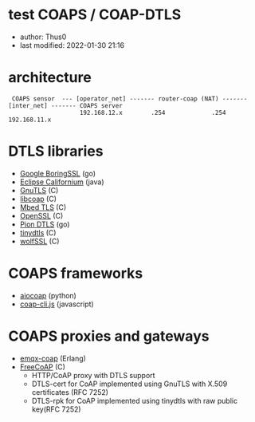 # test COAPS / COAP-DTLS

* author: Thus0
* last modified: 2022-01-30 21:16

# architecture

```
 COAPS sensor  --- [operator_net] ------- router-coap (NAT) ------- [inter_net] ------- COAPS server
                    192.168.12.x        .254             .254        192.168.11.x 
```

# DTLS libraries

* [Google BoringSSL](https://github.com/google/boringssl) (go)
* [Eclipse Californium](https://www.eclipse.org/californium/) (java)
* [GnuTLS](https://www.gnutls.org/) (C)
* [libcoap](https://libcoap.net/) (C)
* [Mbed TLS](https://tls.mbed.org/) (C)
* [OpenSSL](https://www.openssl.org/) (C)
* [Pion DTLS](https://github.com/pion/dtls) (go)
* [tinydtls](https://projects.eclipse.org/projects/iot.tinydtls) (C)
* [wolfSSL](https://wolfssl.com) (C)

# COAPS frameworks

* [aiocoap](https://github.com/chrysn/aiocoap) (python)
* [coap-cli.js](https://github.com/avency/coap-cli) (javascript)

# COAPS proxies and gateways

* [emqx-coap](https://github.com/emqx/emqx-coap) (Erlang)
* [FreeCoAP](https://github.com/keith-cullen/FreeCoAP) (C)
  * HTTP/CoAP proxy with DTLS support
  * DTLS-cert for CoAP implemented using GnuTLS with X.509 certificates (RFC 7252)
  * DTLS-rpk for CoAP implemented using tinydtls with raw public key(RFC 7252)

